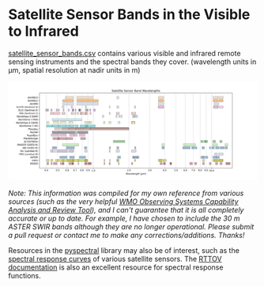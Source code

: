 # Satellite Sensor Bands in the Visible to Infrared

[satellite_sensor_bands.csv](satellite_sensor_bands.csv) contains various visible and infrared remote sensing instruments and the spectral bands they cover. (wavelength units in μm, spatial resolution at nadir units in m)


![](satellite_sensor_bands.svg)


*Note: This information was compiled for my own reference from various sources (such as the very helpful [WMO Observing Systems Capability Analysis and Review Tool](https://space.oscar.wmo.int/)), and I can't guarantee that it is all completely accurate or up to date. For example, I have chosen to include the 30 m ASTER SWIR bands although they are no longer operational. Please submit a pull request or contact me to make any corrections/additions. Thanks!*

Resources in the [pyspectral](https://pyspectral.readthedocs.io/en/master/index.html) library may also be of interest, such as the [spectral response curves](https://pyspectral.readthedocs.io/en/master/platforms_supported.html) of various satellite sensors. The [RTTOV documentation](https://nwp-saf.eumetsat.int/site/software/rttov/download/coefficients/spectral-response-functions/) is also an excellent resource for spectral response functions.
